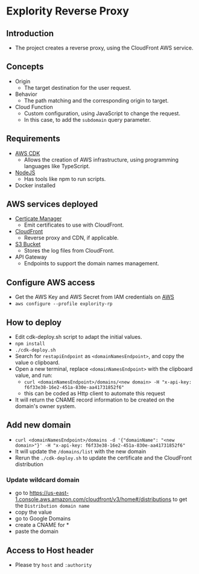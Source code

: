 # Explority Reverse Proxy

## Introduction

- The project creates a reverse proxy, using the CloudFront AWS service.

## Concepts

- Origin
    - The target destination for the user request.
- Behavior
    - The path matching and the corresponding origin to target.
- Cloud Function
    - Custom configuration, using JavaScript to change the request.
    - In this case, to add the `subdomain` query parameter.

## Requirements

- [AWS CDK](https://docs.aws.amazon.com/cdk/v2/guide/getting_started.html)
    - Allows the creation of AWS infrastructure, using programming languages like TypeScript.
- [NodeJS](https://nodejs.org/en/)
    - Has tools like npm to run scripts.
- Docker installed

## AWS services deployed

- [Certicate Manager](https://aws.amazon.com/certificate-manager/)
    - Emit certificates to use with CloudFront.
- [CloudFront](https://aws.amazon.com/cloudfront/)
    - Reverse proxy and CDN, if applicable.
- [S3 Bucket](https://aws.amazon.com/s3/)
    - Stores the log files from CloudFront.
- API Gateway
    - Endpoints to support the domain names management.

## Configure AWS access

- Get the AWS Key and AWS Secret from IAM credentials
  on [AWS](https://us-east-1.console.aws.amazon.com/iamv2/home?region=us-east-1#/home)
- `aws configure --profile explority-rp`

## How to deploy

- Edit cdk-deploy.sh script to adapt the initial values.
- `npm install`
- `./cdk-deploy.sh`
- Search for `restapiEndpoint` as `<domainNamesEndpoint>`, and copy the value o clipboard.
- Open a new terminal, replace `<domainNamesEndpoint>` with the clipboard value, and run:
    - `curl <domainNamesEndpoint>/domains/<new domain> -H "x-api-key: f6f33e38-16e2-451a-830e-aa41731852f6"`
    - this can be coded as Http client to automate this request
- It will return the CNAME record information to be created on the domain's owner system.

## Add new domain

- `curl <domainNamesEndpoint>/domains -d '{"domainName": "<new domain>"}' -H "x-api-key:
  f6f33e38-16e2-451a-830e-aa41731852f6"`
- It will update the `/domains/list` with the new domain
- Rerun the `./cdk-deploy.sh` to update the certificate and the CloudFront distribution

### Update wildcard domain

- go to https://us-east-1.console.aws.amazon.com/cloudfront/v3/home#/distributions to get the `Distribution domain name`
- copy the value
- go to Google Domains
- create a CNAME for *
- paste the domain

## Access to Host header

- Please try `host` and `:authority`
